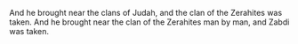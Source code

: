 And he brought near the clans of Judah, and the clan of the Zerahites was taken. And he brought near the clan of the Zerahites man by man, and Zabdi was taken.
